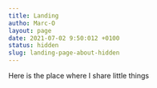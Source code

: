 ```yaml
---
title: Landing
autho: Marc-O
layout: page
date: 2021-07-02 9:50:012 +0100
status: hidden
slug: landing-page-about-hidden
---
```


Here is the place where I share little things

